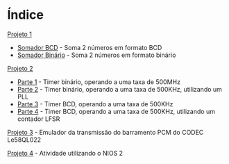 # Índice

[Projeto 1](./Projeto_1/)

* [Somador BCD](./Projeto_1/Somador_BCD/) - Soma 2 números em formato BCD
* [Somador Binário](./Projeto_1/Somador_Binario/) - Soma 2 números em formato binário

[Projeto 2](./Projeto_2/)

* [Parte 1](./Projeto_2/Parte_1/) - Timer binário, operando a uma taxa de 500MHz
* [Parte 2](./Projeto_2/Parte_2/) - Timer binário, operando a uma taxa de 500KHz, utilizando um PLL
* [Parte 3](./Projeto_2/Parte_3/) - Timer BCD, operando a uma taxa de 500KHz
* [Parte 4](./Projeto_2/Parte_4/) - Timer BCD, operando a uma taxa de 500KHz, utilizando um contador LFSR

[Projeto 3](./Projeto_3/) - Emulador da transmissão do barramento PCM do CODEC Le58QL022

[Projeto 4](./Projeto_4/) - Atividade utilizando o NIOS 2